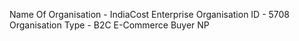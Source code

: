 Name Of Organisation - IndiaCost Enterprise
Organisation ID - 5708
Organisation Type - B2C E-Commerce Buyer NP
